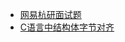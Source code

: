 - [网易杭研面试题](https://github.com/francistao/LearningNotes/blob/master/Part6/InterviewExperience/网易杭研.md)
- [C语言中结构体字节对齐](https://songlee24.github.io/2014/09/20/memory-alignment/)

